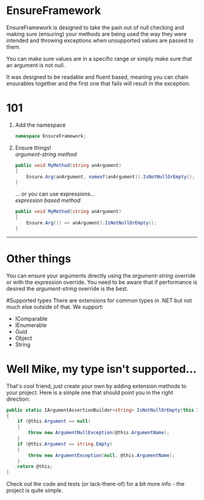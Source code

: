 # EnsureFramework
EnsureFramework is designed to take the pain out of null checking and making sure (ensuring) your 
methods are being used the way they were intended and throwing exceptions when unsupported values 
are passed to them. 

You can make sure values are in a specific range or simply make sure that an argument is not null.

It was designed to be readable and fluent based, meaning you can chain ensurables together and the 
first one that fails will result in the exception.

# 101
1. Add the namespace 
   ```cs
   namespace EnsureFramework;
   ```
2. Ensure things!  
   *argument-string method*
   ```cs
   public void MyMethod(string anArgument)
   {
       Ensure.Arg(anArgument, nameof(anArgument)).IsNotNullOrEmpty();
   }
   ```
   ... or you can use expressions...  
   *expression based method*
   ```cs
   public void MyMethod(string anArgument)
   {
       Ensure.Arg(() => anArgument).IsNotNullOrEmpty();
   }
   ```

---

# Other things
You can ensure your arguments directly using the *argument-string* override or with the expression override. 
You need to be aware that if performance is desired the *argument-string* override is the best.

#Supported types
There are extensions for common types in .NET but not much else outside of that. We support:
 - IComparable
 - IEnumerable
 - Guid
 - Object
 - String

# Well Mike, my type isn't supported...
That's cool friend, just create your own by adding extension methods to your project. 
Here is a simple one that should point you in the right direction:
```cs
public static IArgumentAssertionBuilder<string> IsNotNullOrEmpty(this IArgumentAssertionBuilder<string> @this)
{
    if (@this.Argument == null)
    {
        throw new ArgumentNullException(@this.ArgumentName);
    }
    if (@this.Argument == string.Empty)
    {
        throw new ArgumentException(null, @this.ArgumentName);
    }
    return @this;
}
```

Check out the code and tests (or lack-there-of) for a bit more info - the project is quite simple.